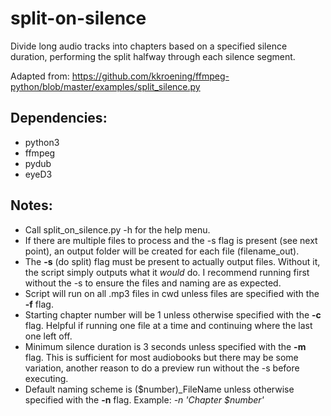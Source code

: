 # split-on-silence
Divide long audio tracks into chapters based on a specified silence duration, performing the split halfway through each silence segment.

Adapted from: https://github.com/kkroening/ffmpeg-python/blob/master/examples/split_silence.py

## Dependencies:
- python3
- ffmpeg
- pydub
- eyeD3

## Notes:
- Call split_on_silence.py -h for the help menu.
- If there are multiple files to process and the -s flag is present (see next point), an output folder will be created for each file (filename_out).
- The **-s** (do split) flag must be present to actually output files. Without it, the script simply outputs what it _would_ do. I recommend running first without the -s to ensure the files and naming are as expected.
- Script will run on all .mp3 files in cwd unless files are specified with the **-f** flag.
- Starting chapter number will be 1 unless otherwise specified with the **-c** flag. Helpful if running one file at a time and continuing where the last one left off.
- Minimum silence duration is 3 seconds unless specified with the **-m** flag. This is sufficient for most audiobooks but there may be some variation, another reason to do a preview run without the -s before executing.
- Default naming scheme is ($number)_FileName unless otherwise specified with the **-n** flag. Example: _-n 'Chapter $number'_
